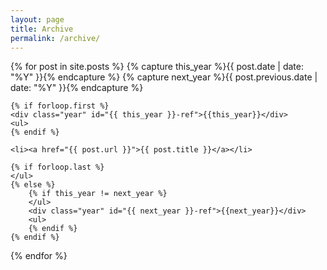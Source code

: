 ```yaml
---
layout: page
title: Archive
permalink: /archive/
---
```


<section class="archive">

  {% for post in site.posts  %}
    {% capture this_year %}{{ post.date | date: "%Y" }}{% endcapture %}
    {% capture next_year %}{{ post.previous.date | date: "%Y" }}{% endcapture %}

    {% if forloop.first %}
    <div class="year" id="{{ this_year }}-ref">{{this_year}}</div>
    <ul>
    {% endif %}

    <li><a href="{{ post.url }}">{{ post.title }}</a></li>

    {% if forloop.last %}
    </ul>
    {% else %}
        {% if this_year != next_year %}
        </ul>
        <div class="year" id="{{ next_year }}-ref">{{next_year}}</div>
        <ul>
        {% endif %}
    {% endif %}
  {% endfor %}

</section>